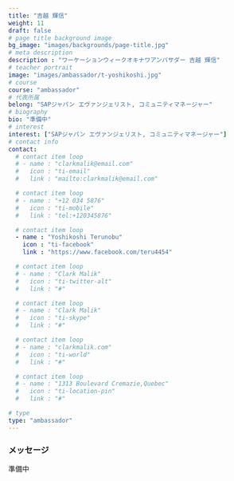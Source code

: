 ```yaml
---
title: "吉越 輝信"
weight: 11
draft: false
# page title background image
bg_image: "images/backgrounds/page-title.jpg"
# meta description
description : "ワーケーションウィークオキナワアンバサダー 吉越 輝信"
# teacher portrait
image: "images/ambassador/t-yoshikoshi.jpg"
# course
course: "ambassador"
# 代表所属
belong: "SAPジャパン エヴァンジェリスト, コミュニティマネージャー"
# biography
bio: "準備中"
# interest
interest: ["SAPジャパン エヴァンジェリスト, コミュニティマネージャー"]
# contact info
contact:
  # contact item loop
  # - name : "clarkmalik@email.com"
  #   icon : "ti-email"
  #   link : "mailto:clarkmalik@email.com"

  # contact item loop
  # - name : "+12 034 5876"
  #   icon : "ti-mobile"
  #   link : "tel:+120345876"

  # contact item loop
  - name : "Yoshikoshi Terunobu"
    icon : "ti-facebook"
    link : "https://www.facebook.com/teru4454"

  # contact item loop
  # - name : "Clark Malik"
  #   icon : "ti-twitter-alt"
  #   link : "#"

  # contact item loop
  # - name : "Clark Malik"
  #   icon : "ti-skype"
  #   link : "#"

  # contact item loop
  # - name : "clarkmalik.com"
  #   icon : "ti-world"
  #   link : "#"

  # contact item loop
  # - name : "1313 Boulevard Cremazie,Quebec"
  #   icon : "ti-location-pin"
  #   link : "#"

# type
type: "ambassador"
---
```


### メッセージ

準備中